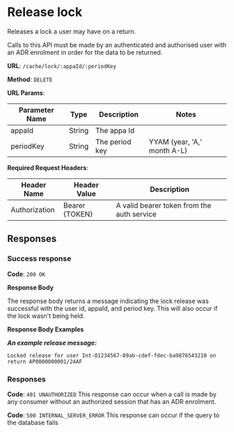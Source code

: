 # Release lock

Releases a lock a user may have on a return.

Calls to this API must be made by an authenticated and authorised user with an ADR enrolment in order for the data to be returned.

**URL**: `/cache/lock/:appaId/:periodKey`

**Method**: `DELETE`

**URL Params**:

| Parameter Name | Type   | Description    | Notes                       |
|----------------|--------|----------------|-----------------------------|
| appaId         | String | The appa Id    |                             |
| periodKey      | String | The period key | YYAM (year, 'A,' month A-L) |

**Required Request Headers**:

| Header Name   | Header Value   | Description                                |
|---------------|----------------|--------------------------------------------|
| Authorization | Bearer {TOKEN} | A valid bearer token from the auth service |

## Responses

### Success response

**Code**: `200 OK`

**Response Body**

The response body returns a message indicating the lock release was successful with the user id, appaId, and period key. This will also occur if the lock wasn't being held.

**Response Body Examples**

***An example release message:***

```
Locked release for user Int-01234567-89ab-cdef-fdec-ba9876543210 on return AP0000000001/24AF
```

### Responses
**Code**: `401 UNAUTHORIZED`
This response can occur when a call is made by any consumer without an authorized session that has an ADR enrolment.

**Code**: `500 INTERNAL_SERVER_ERROR`
This response can occur if the query to the database fails